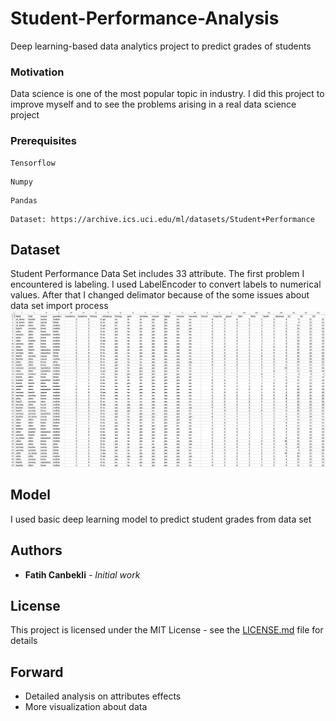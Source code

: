 # Student-Performance-Analysis 

Deep learning-based data analytics project to predict grades of students

### Motivation

Data science is one of the most popular topic in industry. I did this project to improve myself and to see the problems arising in a real data science project

### Prerequisites
```
Tensorflow
```
```
Numpy
```
```
Pandas
```
```
Dataset: https://archive.ics.uci.edu/ml/datasets/Student+Performance
```

## Dataset
Student Performance Data Set includes 33 attribute. The first problem I encountered is labeling. I used LabelEncoder to convert labels to numerical values. After that I changed delimator because of the some issues about data set import process
![alt text](./plots/dataset.png)


## Model
I used basic deep learning model to predict student grades from data set


## Authors

* **Fatih Canbekli** - *Initial work*

## License

This project is licensed under the MIT License - see the [LICENSE.md](LICENSE.md) file for details

##  Forward
- Detailed analysis on attributes effects
- More visualization about data 

